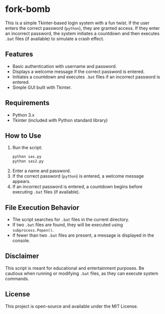 # fork-bomb

This is a simple Tkinter-based login system with a fun twist. If the user enters the correct password (`python`), they are granted access. If they enter an incorrect password, the system initiates a countdown and then executes `.bat` files (if available) to simulate a crash effect.

## Features
- Basic authentication with username and password.
- Displays a welcome message if the correct password is entered.
- Initiates a countdown and executes `.bat` files if an incorrect password is entered.
- Simple GUI built with Tkinter.

## Requirements
- Python 3.x
- Tkinter (included with Python standard library)

## How to Use
1. Run the script:
   ```sh
   python sas.py
   python sas2.py
   ```
2. Enter a name and password.
3. If the correct password (`python`) is entered, a welcome message appears.
4. If an incorrect password is entered, a countdown begins before executing `.bat` files (if available).

## File Execution Behavior
- The script searches for `.bat` files in the current directory.
- If two `.bat` files are found, they will be executed using `subprocess.Popen()`.
- If fewer than two `.bat` files are present, a message is displayed in the console.

## Disclaimer
This script is meant for educational and entertainment purposes. Be cautious when running or modifying `.bat` files, as they can execute system commands.

## License
This project is open-source and available under the MIT License.

